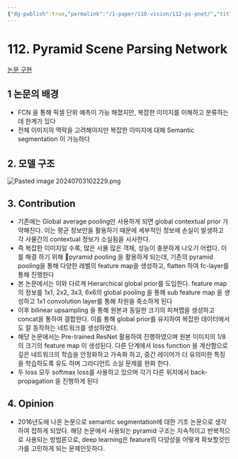 ```yaml
---
{"dg-publish":true,"permalink":"/1-paper/110-vision/112-ps-pnet/","title":" 112. PSPnet","tags":["semantic","segmetation","paper","summary"]}
---
```


# 112. Pyramid Scene Parsing Network
[논문 구현](https://github.com/youngjaean/model-implement-pytorch/blob/main/Pspnet.ipynb)
## 1 논문의 배경 
- FCN 을 통해 픽셀 단위 예측이 가능 해졌지만,  복잡한 이미지를 이해하고 분류하는데 한계가 있다
- 전체 이미지의 맥락을 고려해야지만 복잡한 이미지에 대해 Semantic segmentation 이 가능하다
## 2. 모델 구조
![Pasted image 20240703102229.png](/img/user/0.%EC%A7%80%EC%8B%9D%EC%B0%BD%EA%B3%A0/030.%20source/Pasted%20image%2020240703102229.png)
## 3. Contribution
- 기존에는 Global average pooling만 사용하게 되면 global contextual prior 가 약해진다. 이는 평균 정보만을 활용하기 때문에 세부적인 정보에 손실이 발생하고 각 사물간의 contextual 정보가 소실됨을 시사한다.
- 즉 복잡한 이미지일 수록, 많은 사물 많은 객체, 성능이 충분하게 나오기 어렵다. 이를 해결 하기 위해 pyramid pooling 을 활용하게 되는데, 기존의 pyramid pooling을 통해 다양한 레벨의 feature map을 생성하고, flatten 하여 fc-layer를 통해 진행한다
- 본 논문에서는 이와 다르게 Hierarchical global prior를 도입한다.  feature map의 정보를 1x1, 2x2, 3x3, 6x6의 global pooling 을 통해 sub feature map 을 생성하고 1x1 convolution layer를 통해 차원을 축소하게 된다
- 이후 bilinear upsampling 을 통해 원본과 동일한 크기의 피쳐맵을 생성하고 concat을 통하여 결합한다. 이를 통해 global prior를 유지하여 복잡한 데이터에서도 잘 동작하는 네트워크를 생성하였다.
- 해당 논문에서는 Pre-trained ResNet 활용하여 진행하였으며 원본 이미지의 1/8 의 크기의 feature map 이 생성된다. 다른 단계에서 loss function 을 계산함으로 깊은 네트워크의 학습을 안정화하고 가속화 하고, 중간 레이어가 더 유의미한 특징을 학습하도록 유도 하며 그라디언트 소실 문제를 완화 한다. 
- 두 loss 모두 softmax loss를 사용하고 있으며 각기 다른 위치에서 back-propagation 을 진행하게 된다

## 4. Opinion
- 2016년도에 나온 논문으로 semantic segmentation에 대한 기초 논문으로 생각하여 접하게 되었다. 해당 논문에서 사용되는  pyramid 구조는 지속적이고 반복적으로 사용되는 방법론으로, deep learning은 feature의  다양성을 어떻게 확보할것인가를 고민하게 되는 문제인듯하다.